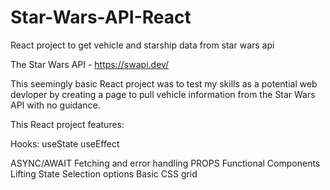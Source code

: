# Star-Wars-API-React
React project to get vehicle and starship data from star wars api

The Star Wars API - https://swapi.dev/

This seemingly basic React project was to test my skills as a potential web devloper by creating a page to pull
vehicle information from the Star Wars API with no guidance.

This React project features:

Hooks:
useState
useEffect


ASYNC/AWAIT
Fetching and error handling
PROPS
Functional Components
Lifting State
Selection options
Basic CSS grid
